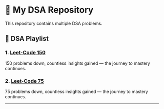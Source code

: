 # 💼 My DSA Repository

This repository contains multiple DSA problems.

## 📂 DSA Playlist

### 1. [Leet-Code 150](./Leet-Code%20150/README.md)
150 problems down, countless insights gained — the journey to mastery continues.

### 2. [Leet-Code 75](./Leet-Code%2075/README.md)
75 problems down, countless insights gained — the journey to mastery continues.

---

